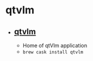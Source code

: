 # qtvlm
- [qtvlm](https://www.meltemus.com/index.php/en/)
  - 
  - Home of qtVlm application
  - `brew cask install qtvlm`
